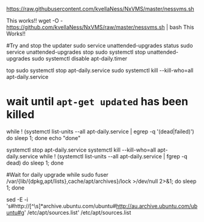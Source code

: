https://raw.githubusercontent.com/kvellaNess/NxVMS/master/nessvms.sh

This works!!
wget -O - https://github.com/kvellaNess/NxVMS/raw/master/nessvms.sh | bash
This Works!!

#Try and stop the updater
sudo service unattended-upgrades status
sudo service unattended-upgrades stop
sudo systemctl stop unattended-upgrades
sudo systemctl disable apt-daily.timer


top
sudo systemctl stop apt-daily.service
sudo systemctl kill --kill-who=all apt-daily.service
# wait until `apt-get updated` has been killed
while ! (systemctl list-units --all apt-daily.service | egrep -q '(dead|failed)')
do
  sleep 1;
done
echo "done"





systemctl stop apt-daily.service
systemctl kill --kill-who=all apt-daily.service
while ! (systemctl list-units --all apt-daily.service | fgrep -q dead)
do
  sleep 1;
done

#Wait for daily upgrade
while sudo fuser /var/{lib/{dpkg,apt/lists},cache/apt/archives}/lock >/dev/null 2>&1; do sleep 1; done

sed -E -i 's#http://[^\s]*archive\.ubuntu\.com/ubuntu#http://au.archive.ubuntu.com/ubuntu#g' /etc/apt/sources.list' /etc/apt/sources.list

